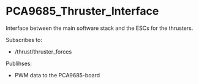 # PCA9685_Thruster_Interface
Interface between the main software stack and the ESCs for the thrusters.

Subscribes to:
* /thrust/thruster_forces

Publihses:
 * PWM data to the PCA9685-board
